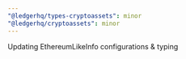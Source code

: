 ```yaml
---
"@ledgerhq/types-cryptoassets": minor
"@ledgerhq/cryptoassets": minor
---
```


Updating EthereumLikeInfo configurations & typing
